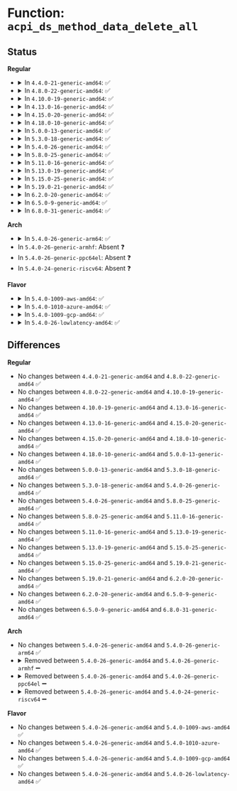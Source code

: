 # Function: <code>acpi_ds_method_data_delete_all</code>

## Status
<b>Regular</b>
<ul>
<li>
<details>
<summary>In <code>4.4.0-21-generic-amd64</code>: ✅</summary>

```c
void acpi_ds_method_data_delete_all(struct acpi_walk_state * walk_state)
```

```json
{
  "name": "acpi_ds_method_data_delete_all",
  "collision_type": "Unique Global",
  "inline_type": "No",
  "funcs": [
    {
      "addr": 18446744071583615754,
      "name": "acpi_ds_method_data_delete_all",
      "external": true,
      "loc": "drivers/acpi/acpica/dsmthdat.c:137",
      "file": "drivers/acpi/acpica/dsmthdat.c",
      "inline": "seen, unknown",
      "caller_inline": [],
      "caller_func": [
        "drivers/acpi/acpica/dsmethod.c:acpi_ds_terminate_control_method"
      ]
    }
  ],
  "symbols": [
    {
      "addr": 18446744071583615754,
      "name": "acpi_ds_method_data_delete_all",
      "section": ".text",
      "bind": "STB_GLOBAL",
      "size": 99
    }
  ]
}
```
</details>
</li>
<li>
<details>
<summary>In <code>4.8.0-22-generic-amd64</code>: ✅</summary>

```c
void acpi_ds_method_data_delete_all(struct acpi_walk_state * walk_state)
```

```json
{
  "name": "acpi_ds_method_data_delete_all",
  "collision_type": "Unique Global",
  "inline_type": "No",
  "funcs": [
    {
      "addr": 18446744071583938851,
      "name": "acpi_ds_method_data_delete_all",
      "external": true,
      "loc": "drivers/acpi/acpica/dsmthdat.c:138",
      "file": "drivers/acpi/acpica/dsmthdat.c",
      "inline": "seen, unknown",
      "caller_inline": [],
      "caller_func": [
        "drivers/acpi/acpica/dsmethod.c:acpi_ds_terminate_control_method"
      ]
    }
  ],
  "symbols": [
    {
      "addr": 18446744071583938851,
      "name": "acpi_ds_method_data_delete_all",
      "section": ".text",
      "bind": "STB_GLOBAL",
      "size": 99
    }
  ]
}
```
</details>
</li>
<li>
<details>
<summary>In <code>4.10.0-19-generic-amd64</code>: ✅</summary>

```c
void acpi_ds_method_data_delete_all(struct acpi_walk_state * walk_state)
```

```json
{
  "name": "acpi_ds_method_data_delete_all",
  "collision_type": "Unique Global",
  "inline_type": "No",
  "funcs": [
    {
      "addr": 18446744071584080434,
      "name": "acpi_ds_method_data_delete_all",
      "external": true,
      "loc": "drivers/acpi/acpica/dsmthdat.c:138",
      "file": "drivers/acpi/acpica/dsmthdat.c",
      "inline": "seen, unknown",
      "caller_inline": [],
      "caller_func": [
        "drivers/acpi/acpica/dsmethod.c:acpi_ds_terminate_control_method"
      ]
    }
  ],
  "symbols": [
    {
      "addr": 18446744071584080434,
      "name": "acpi_ds_method_data_delete_all",
      "section": ".text",
      "bind": "STB_GLOBAL",
      "size": 99
    }
  ]
}
```
</details>
</li>
<li>
<details>
<summary>In <code>4.13.0-16-generic-amd64</code>: ✅</summary>

```c
void acpi_ds_method_data_delete_all(struct acpi_walk_state * walk_state)
```

```json
{
  "name": "acpi_ds_method_data_delete_all",
  "collision_type": "Unique Global",
  "inline_type": "No",
  "funcs": [
    {
      "addr": 18446744071584147193,
      "name": "acpi_ds_method_data_delete_all",
      "external": true,
      "loc": "drivers/acpi/acpica/dsmthdat.c:138",
      "file": "drivers/acpi/acpica/dsmthdat.c",
      "inline": "seen, unknown",
      "caller_inline": [],
      "caller_func": [
        "drivers/acpi/acpica/dsmethod.c:acpi_ds_terminate_control_method"
      ]
    }
  ],
  "symbols": [
    {
      "addr": 18446744071584147193,
      "name": "acpi_ds_method_data_delete_all",
      "section": ".text",
      "bind": "STB_GLOBAL",
      "size": 99
    }
  ]
}
```
</details>
</li>
<li>
<details>
<summary>In <code>4.15.0-20-generic-amd64</code>: ✅</summary>

```c
void acpi_ds_method_data_delete_all(struct acpi_walk_state * walk_state)
```

```json
{
  "name": "acpi_ds_method_data_delete_all",
  "collision_type": "Unique Global",
  "inline_type": "No",
  "funcs": [
    {
      "addr": 18446744071584428354,
      "name": "acpi_ds_method_data_delete_all",
      "external": true,
      "loc": "drivers/acpi/acpica/dsmthdat.c:138",
      "file": "drivers/acpi/acpica/dsmthdat.c",
      "inline": "seen, unknown",
      "caller_inline": [],
      "caller_func": [
        "drivers/acpi/acpica/dsmethod.c:acpi_ds_terminate_control_method"
      ]
    }
  ],
  "symbols": [
    {
      "addr": 18446744071584428354,
      "name": "acpi_ds_method_data_delete_all",
      "section": ".text",
      "bind": "STB_GLOBAL",
      "size": 305
    }
  ]
}
```
</details>
</li>
<li>
<details>
<summary>In <code>4.18.0-10-generic-amd64</code>: ✅</summary>

```c
void acpi_ds_method_data_delete_all(struct acpi_walk_state * walk_state)
```

```json
{
  "name": "acpi_ds_method_data_delete_all",
  "collision_type": "Unique Global",
  "inline_type": "No",
  "funcs": [
    {
      "addr": 18446744071584651922,
      "name": "acpi_ds_method_data_delete_all",
      "external": true,
      "loc": "drivers/acpi/acpica/dsmthdat.c:102",
      "file": "drivers/acpi/acpica/dsmthdat.c",
      "inline": "seen, unknown",
      "caller_inline": [],
      "caller_func": [
        "drivers/acpi/acpica/dsmethod.c:acpi_ds_terminate_control_method"
      ]
    }
  ],
  "symbols": [
    {
      "addr": 18446744071584651922,
      "name": "acpi_ds_method_data_delete_all",
      "section": ".text",
      "bind": "STB_GLOBAL",
      "size": 305
    }
  ]
}
```
</details>
</li>
<li>
<details>
<summary>In <code>5.0.0-13-generic-amd64</code>: ✅</summary>

```c
void acpi_ds_method_data_delete_all(struct acpi_walk_state * walk_state)
```

```json
{
  "name": "acpi_ds_method_data_delete_all",
  "collision_type": "Unique Global",
  "inline_type": "No",
  "funcs": [
    {
      "addr": 18446744071584751704,
      "name": "acpi_ds_method_data_delete_all",
      "external": true,
      "loc": "drivers/acpi/acpica/dsmthdat.c:102",
      "file": "drivers/acpi/acpica/dsmthdat.c",
      "inline": "seen, unknown",
      "caller_inline": [],
      "caller_func": [
        "drivers/acpi/acpica/dsmethod.c:acpi_ds_terminate_control_method"
      ]
    }
  ],
  "symbols": [
    {
      "addr": 18446744071584751704,
      "name": "acpi_ds_method_data_delete_all",
      "section": ".text",
      "bind": "STB_GLOBAL",
      "size": 305
    }
  ]
}
```
</details>
</li>
<li>
<details>
<summary>In <code>5.3.0-18-generic-amd64</code>: ✅</summary>

```c
void acpi_ds_method_data_delete_all(struct acpi_walk_state * walk_state)
```

```json
{
  "name": "acpi_ds_method_data_delete_all",
  "collision_type": "Unique Global",
  "inline_type": "No",
  "funcs": [
    {
      "addr": 18446744071584954082,
      "name": "acpi_ds_method_data_delete_all",
      "external": true,
      "loc": "drivers/acpi/acpica/dsmthdat.c:102",
      "file": "drivers/acpi/acpica/dsmthdat.c",
      "inline": "seen, unknown",
      "caller_inline": [],
      "caller_func": [
        "drivers/acpi/acpica/dsmethod.c:acpi_ds_terminate_control_method"
      ]
    }
  ],
  "symbols": [
    {
      "addr": 18446744071584954082,
      "name": "acpi_ds_method_data_delete_all",
      "section": ".text",
      "bind": "STB_GLOBAL",
      "size": 295
    }
  ]
}
```
</details>
</li>
<li>
<details>
<summary>In <code>5.4.0-26-generic-amd64</code>: ✅</summary>

```c
void acpi_ds_method_data_delete_all(struct acpi_walk_state * walk_state)
```

```json
{
  "name": "acpi_ds_method_data_delete_all",
  "collision_type": "Unique Global",
  "inline_type": "No",
  "funcs": [
    {
      "addr": 18446744071585089882,
      "name": "acpi_ds_method_data_delete_all",
      "external": true,
      "loc": "drivers/acpi/acpica/dsmthdat.c:102",
      "file": "drivers/acpi/acpica/dsmthdat.c",
      "inline": "seen, unknown",
      "caller_inline": [],
      "caller_func": [
        "drivers/acpi/acpica/dsmethod.c:acpi_ds_terminate_control_method"
      ]
    }
  ],
  "symbols": [
    {
      "addr": 18446744071585089882,
      "name": "acpi_ds_method_data_delete_all",
      "section": ".text",
      "bind": "STB_GLOBAL",
      "size": 295
    }
  ]
}
```
</details>
</li>
<li>
<details>
<summary>In <code>5.8.0-25-generic-amd64</code>: ✅</summary>

```c
void acpi_ds_method_data_delete_all(struct acpi_walk_state * walk_state)
```

```json
{
  "name": "acpi_ds_method_data_delete_all",
  "collision_type": "Unique Global",
  "inline_type": "No",
  "funcs": [
    {
      "addr": 18446744071585794531,
      "name": "acpi_ds_method_data_delete_all",
      "external": true,
      "loc": "drivers/acpi/acpica/dsmthdat.c:102",
      "file": "drivers/acpi/acpica/dsmthdat.c",
      "inline": "seen, unknown",
      "caller_inline": [],
      "caller_func": [
        "drivers/acpi/acpica/dsmethod.c:acpi_ds_terminate_control_method"
      ]
    }
  ],
  "symbols": [
    {
      "addr": 18446744071585794531,
      "name": "acpi_ds_method_data_delete_all",
      "section": ".text",
      "bind": "STB_GLOBAL",
      "size": 295
    }
  ]
}
```
</details>
</li>
<li>
<details>
<summary>In <code>5.11.0-16-generic-amd64</code>: ✅</summary>

```c
void acpi_ds_method_data_delete_all(struct acpi_walk_state * walk_state)
```

```json
{
  "name": "acpi_ds_method_data_delete_all",
  "collision_type": "Unique Global",
  "inline_type": "No",
  "funcs": [
    {
      "addr": 18446744071585915387,
      "name": "acpi_ds_method_data_delete_all",
      "external": true,
      "loc": "drivers/acpi/acpica/dsmthdat.c:102",
      "file": "drivers/acpi/acpica/dsmthdat.c",
      "inline": "seen, unknown",
      "caller_inline": [],
      "caller_func": [
        "drivers/acpi/acpica/dsmethod.c:acpi_ds_terminate_control_method"
      ]
    }
  ],
  "symbols": [
    {
      "addr": 18446744071585915387,
      "name": "acpi_ds_method_data_delete_all",
      "section": ".text",
      "bind": "STB_GLOBAL",
      "size": 295
    }
  ]
}
```
</details>
</li>
<li>
<details>
<summary>In <code>5.13.0-19-generic-amd64</code>: ✅</summary>

```c
void acpi_ds_method_data_delete_all(struct acpi_walk_state * walk_state)
```

```json
{
  "name": "acpi_ds_method_data_delete_all",
  "collision_type": "Unique Global",
  "inline_type": "No",
  "funcs": [
    {
      "addr": 18446744071585792728,
      "name": "acpi_ds_method_data_delete_all",
      "external": true,
      "loc": "drivers/acpi/acpica/dsmthdat.c:102",
      "file": "drivers/acpi/acpica/dsmthdat.c",
      "inline": "seen, unknown",
      "caller_inline": [],
      "caller_func": [
        "drivers/acpi/acpica/dsmethod.c:acpi_ds_terminate_control_method"
      ]
    }
  ],
  "symbols": [
    {
      "addr": 18446744071585792728,
      "name": "acpi_ds_method_data_delete_all",
      "section": ".text",
      "bind": "STB_GLOBAL",
      "size": 295
    }
  ]
}
```
</details>
</li>
<li>
<details>
<summary>In <code>5.15.0-25-generic-amd64</code>: ✅</summary>

```c
void acpi_ds_method_data_delete_all(struct acpi_walk_state * walk_state)
```

```json
{
  "name": "acpi_ds_method_data_delete_all",
  "collision_type": "Unique Global",
  "inline_type": "No",
  "funcs": [
    {
      "addr": 18446744071586277988,
      "name": "acpi_ds_method_data_delete_all",
      "external": true,
      "loc": "drivers/acpi/acpica/dsmthdat.c:102",
      "file": "drivers/acpi/acpica/dsmthdat.c",
      "inline": "seen, unknown",
      "caller_inline": [],
      "caller_func": [
        "drivers/acpi/acpica/dsmethod.c:acpi_ds_terminate_control_method"
      ]
    }
  ],
  "symbols": [
    {
      "addr": 18446744071586277988,
      "name": "acpi_ds_method_data_delete_all",
      "section": ".text",
      "bind": "STB_GLOBAL",
      "size": 444
    }
  ]
}
```
</details>
</li>
<li>
<details>
<summary>In <code>5.19.0-21-generic-amd64</code>: ✅</summary>

```c
void acpi_ds_method_data_delete_all(struct acpi_walk_state * walk_state)
```

```json
{
  "name": "acpi_ds_method_data_delete_all",
  "collision_type": "Unique Global",
  "inline_type": "No",
  "funcs": [
    {
      "addr": 18446744071587521949,
      "name": "acpi_ds_method_data_delete_all",
      "external": true,
      "loc": "drivers/acpi/acpica/dsmthdat.c:102",
      "file": "drivers/acpi/acpica/dsmthdat.c",
      "inline": "seen, unknown",
      "caller_inline": [],
      "caller_func": [
        "drivers/acpi/acpica/dsmethod.c:acpi_ds_terminate_control_method"
      ]
    }
  ],
  "symbols": [
    {
      "addr": 18446744071587521949,
      "name": "acpi_ds_method_data_delete_all",
      "section": ".text",
      "bind": "STB_GLOBAL",
      "size": 464
    }
  ]
}
```
</details>
</li>
<li>
<details>
<summary>In <code>6.2.0-20-generic-amd64</code>: ✅</summary>

```c
void acpi_ds_method_data_delete_all(struct acpi_walk_state * walk_state)
```

```json
{
  "name": "acpi_ds_method_data_delete_all",
  "collision_type": "Unique Global",
  "inline_type": "No",
  "funcs": [
    {
      "addr": 18446744071588798800,
      "name": "acpi_ds_method_data_delete_all",
      "external": true,
      "loc": "drivers/acpi/acpica/dsmthdat.c:102",
      "file": "drivers/acpi/acpica/dsmthdat.c",
      "inline": "seen, unknown",
      "caller_inline": [],
      "caller_func": [
        "drivers/acpi/acpica/dsmethod.c:acpi_ds_terminate_control_method"
      ]
    }
  ],
  "symbols": [
    {
      "addr": 18446744071588798800,
      "name": "acpi_ds_method_data_delete_all",
      "section": ".text",
      "bind": "STB_GLOBAL",
      "size": 514
    }
  ]
}
```
</details>
</li>
<li>
<details>
<summary>In <code>6.5.0-9-generic-amd64</code>: ✅</summary>

```c
void acpi_ds_method_data_delete_all(struct acpi_walk_state * walk_state)
```

```json
{
  "name": "acpi_ds_method_data_delete_all",
  "collision_type": "Unique Global",
  "inline_type": "No",
  "funcs": [
    {
      "addr": 18446744071589088256,
      "name": "acpi_ds_method_data_delete_all",
      "external": true,
      "loc": "drivers/acpi/acpica/dsmthdat.c:102",
      "file": "drivers/acpi/acpica/dsmthdat.c",
      "inline": "seen, unknown",
      "caller_inline": [],
      "caller_func": [
        "drivers/acpi/acpica/dsmethod.c:acpi_ds_terminate_control_method"
      ]
    }
  ],
  "symbols": [
    {
      "addr": 18446744071589088256,
      "name": "acpi_ds_method_data_delete_all",
      "section": ".text",
      "bind": "STB_GLOBAL",
      "size": 514
    }
  ]
}
```
</details>
</li>
<li>
<details>
<summary>In <code>6.8.0-31-generic-amd64</code>: ✅</summary>

```c
void acpi_ds_method_data_delete_all(struct acpi_walk_state * walk_state)
```

```json
{
  "name": "acpi_ds_method_data_delete_all",
  "collision_type": "Unique Global",
  "inline_type": "No",
  "funcs": [
    {
      "addr": 18446744071589394000,
      "name": "acpi_ds_method_data_delete_all",
      "external": true,
      "loc": "drivers/acpi/acpica/dsmthdat.c:102",
      "file": "drivers/acpi/acpica/dsmthdat.c",
      "inline": "seen, unknown",
      "caller_inline": [],
      "caller_func": [
        "drivers/acpi/acpica/dsmethod.c:acpi_ds_terminate_control_method"
      ]
    }
  ],
  "symbols": [
    {
      "addr": 18446744071589394000,
      "name": "acpi_ds_method_data_delete_all",
      "section": ".text",
      "bind": "STB_GLOBAL",
      "size": 514
    }
  ]
}
```
</details>
</li>
</ul>
<b>Arch</b>
<ul>
<li>
<details>
<summary>In <code>5.4.0-26-generic-arm64</code>: ✅</summary>

```c
void acpi_ds_method_data_delete_all(struct acpi_walk_state * walk_state)
```

```json
{
  "name": "acpi_ds_method_data_delete_all",
  "collision_type": "Unique Global",
  "inline_type": "No",
  "funcs": [
    {
      "addr": 18446603336497488184,
      "name": "acpi_ds_method_data_delete_all",
      "external": true,
      "loc": "drivers/acpi/acpica/dsmthdat.c:102",
      "file": "drivers/acpi/acpica/dsmthdat.c",
      "inline": "seen, unknown",
      "caller_inline": [],
      "caller_func": [
        "drivers/acpi/acpica/dsmethod.c:acpi_ds_terminate_control_method"
      ]
    }
  ],
  "symbols": [
    {
      "addr": 18446603336497488184,
      "name": "acpi_ds_method_data_delete_all",
      "section": ".text",
      "bind": "STB_GLOBAL",
      "size": 100
    }
  ]
}
```
</details>
</li>
<li>
In <code>5.4.0-26-generic-armhf</code>: Absent ❓
</li>
<li>
In <code>5.4.0-26-generic-ppc64el</code>: Absent ❓
</li>
<li>
In <code>5.4.0-24-generic-riscv64</code>: Absent ❓
</li>
</ul>
<b>Flavor</b>
<ul>
<li>
<details>
<summary>In <code>5.4.0-1009-aws-amd64</code>: ✅</summary>

```c
void acpi_ds_method_data_delete_all(struct acpi_walk_state * walk_state)
```

```json
{
  "name": "acpi_ds_method_data_delete_all",
  "collision_type": "Unique Global",
  "inline_type": "No",
  "funcs": [
    {
      "addr": 18446744071585013274,
      "name": "acpi_ds_method_data_delete_all",
      "external": true,
      "loc": "drivers/acpi/acpica/dsmthdat.c:102",
      "file": "drivers/acpi/acpica/dsmthdat.c",
      "inline": "seen, unknown",
      "caller_inline": [],
      "caller_func": [
        "drivers/acpi/acpica/dsmethod.c:acpi_ds_terminate_control_method"
      ]
    }
  ],
  "symbols": [
    {
      "addr": 18446744071585013274,
      "name": "acpi_ds_method_data_delete_all",
      "section": ".text",
      "bind": "STB_GLOBAL",
      "size": 90
    }
  ]
}
```
</details>
</li>
<li>
<details>
<summary>In <code>5.4.0-1010-azure-amd64</code>: ✅</summary>

```c
void acpi_ds_method_data_delete_all(struct acpi_walk_state * walk_state)
```

```json
{
  "name": "acpi_ds_method_data_delete_all",
  "collision_type": "Unique Global",
  "inline_type": "No",
  "funcs": [
    {
      "addr": 18446744071584928912,
      "name": "acpi_ds_method_data_delete_all",
      "external": true,
      "loc": "drivers/acpi/acpica/dsmthdat.c:102",
      "file": "drivers/acpi/acpica/dsmthdat.c",
      "inline": "seen, unknown",
      "caller_inline": [],
      "caller_func": [
        "drivers/acpi/acpica/dsmethod.c:acpi_ds_terminate_control_method"
      ]
    }
  ],
  "symbols": [
    {
      "addr": 18446744071584928912,
      "name": "acpi_ds_method_data_delete_all",
      "section": ".text",
      "bind": "STB_GLOBAL",
      "size": 90
    }
  ]
}
```
</details>
</li>
<li>
<details>
<summary>In <code>5.4.0-1009-gcp-amd64</code>: ✅</summary>

```c
void acpi_ds_method_data_delete_all(struct acpi_walk_state * walk_state)
```

```json
{
  "name": "acpi_ds_method_data_delete_all",
  "collision_type": "Unique Global",
  "inline_type": "No",
  "funcs": [
    {
      "addr": 18446744071585041466,
      "name": "acpi_ds_method_data_delete_all",
      "external": true,
      "loc": "drivers/acpi/acpica/dsmthdat.c:102",
      "file": "drivers/acpi/acpica/dsmthdat.c",
      "inline": "seen, unknown",
      "caller_inline": [],
      "caller_func": [
        "drivers/acpi/acpica/dsmethod.c:acpi_ds_terminate_control_method"
      ]
    }
  ],
  "symbols": [
    {
      "addr": 18446744071585041466,
      "name": "acpi_ds_method_data_delete_all",
      "section": ".text",
      "bind": "STB_GLOBAL",
      "size": 295
    }
  ]
}
```
</details>
</li>
<li>
<details>
<summary>In <code>5.4.0-26-lowlatency-amd64</code>: ✅</summary>

```c
void acpi_ds_method_data_delete_all(struct acpi_walk_state * walk_state)
```

```json
{
  "name": "acpi_ds_method_data_delete_all",
  "collision_type": "Unique Global",
  "inline_type": "No",
  "funcs": [
    {
      "addr": 18446744071585147626,
      "name": "acpi_ds_method_data_delete_all",
      "external": true,
      "loc": "drivers/acpi/acpica/dsmthdat.c:102",
      "file": "drivers/acpi/acpica/dsmthdat.c",
      "inline": "seen, unknown",
      "caller_inline": [],
      "caller_func": [
        "drivers/acpi/acpica/dsmethod.c:acpi_ds_terminate_control_method"
      ]
    }
  ],
  "symbols": [
    {
      "addr": 18446744071585147626,
      "name": "acpi_ds_method_data_delete_all",
      "section": ".text",
      "bind": "STB_GLOBAL",
      "size": 295
    }
  ]
}
```
</details>
</li>
</ul>

## Differences
<b>Regular</b>
<ul>
<li>
No changes between <code>4.4.0-21-generic-amd64</code> and <code>4.8.0-22-generic-amd64</code> ✅
</li>
<li>
No changes between <code>4.8.0-22-generic-amd64</code> and <code>4.10.0-19-generic-amd64</code> ✅
</li>
<li>
No changes between <code>4.10.0-19-generic-amd64</code> and <code>4.13.0-16-generic-amd64</code> ✅
</li>
<li>
No changes between <code>4.13.0-16-generic-amd64</code> and <code>4.15.0-20-generic-amd64</code> ✅
</li>
<li>
No changes between <code>4.15.0-20-generic-amd64</code> and <code>4.18.0-10-generic-amd64</code> ✅
</li>
<li>
No changes between <code>4.18.0-10-generic-amd64</code> and <code>5.0.0-13-generic-amd64</code> ✅
</li>
<li>
No changes between <code>5.0.0-13-generic-amd64</code> and <code>5.3.0-18-generic-amd64</code> ✅
</li>
<li>
No changes between <code>5.3.0-18-generic-amd64</code> and <code>5.4.0-26-generic-amd64</code> ✅
</li>
<li>
No changes between <code>5.4.0-26-generic-amd64</code> and <code>5.8.0-25-generic-amd64</code> ✅
</li>
<li>
No changes between <code>5.8.0-25-generic-amd64</code> and <code>5.11.0-16-generic-amd64</code> ✅
</li>
<li>
No changes between <code>5.11.0-16-generic-amd64</code> and <code>5.13.0-19-generic-amd64</code> ✅
</li>
<li>
No changes between <code>5.13.0-19-generic-amd64</code> and <code>5.15.0-25-generic-amd64</code> ✅
</li>
<li>
No changes between <code>5.15.0-25-generic-amd64</code> and <code>5.19.0-21-generic-amd64</code> ✅
</li>
<li>
No changes between <code>5.19.0-21-generic-amd64</code> and <code>6.2.0-20-generic-amd64</code> ✅
</li>
<li>
No changes between <code>6.2.0-20-generic-amd64</code> and <code>6.5.0-9-generic-amd64</code> ✅
</li>
<li>
No changes between <code>6.5.0-9-generic-amd64</code> and <code>6.8.0-31-generic-amd64</code> ✅
</li>
</ul>
<b>Arch</b>
<ul>
<li>
No changes between <code>5.4.0-26-generic-amd64</code> and <code>5.4.0-26-generic-arm64</code> ✅
</li>
<li>
<details>
<summary>Removed between <code>5.4.0-26-generic-amd64</code> and <code>5.4.0-26-generic-armhf</code> ➖</summary>

```c
void acpi_ds_method_data_delete_all(struct acpi_walk_state * walk_state)
```
</details>
</li>
<li>
<details>
<summary>Removed between <code>5.4.0-26-generic-amd64</code> and <code>5.4.0-26-generic-ppc64el</code> ➖</summary>

```c
void acpi_ds_method_data_delete_all(struct acpi_walk_state * walk_state)
```
</details>
</li>
<li>
<details>
<summary>Removed between <code>5.4.0-26-generic-amd64</code> and <code>5.4.0-24-generic-riscv64</code> ➖</summary>

```c
void acpi_ds_method_data_delete_all(struct acpi_walk_state * walk_state)
```
</details>
</li>
</ul>
<b>Flavor</b>
<ul>
<li>
No changes between <code>5.4.0-26-generic-amd64</code> and <code>5.4.0-1009-aws-amd64</code> ✅
</li>
<li>
No changes between <code>5.4.0-26-generic-amd64</code> and <code>5.4.0-1010-azure-amd64</code> ✅
</li>
<li>
No changes between <code>5.4.0-26-generic-amd64</code> and <code>5.4.0-1009-gcp-amd64</code> ✅
</li>
<li>
No changes between <code>5.4.0-26-generic-amd64</code> and <code>5.4.0-26-lowlatency-amd64</code> ✅
</li>
</ul>
